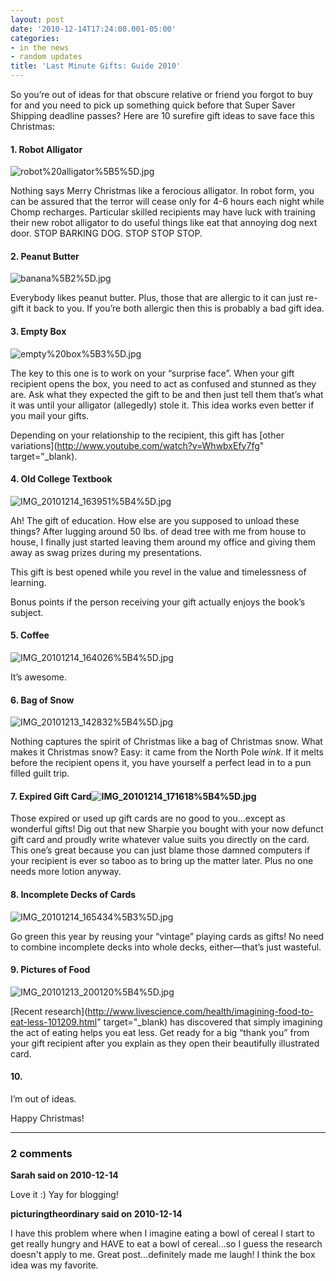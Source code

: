 ```yaml
---
layout: post
date: '2010-12-14T17:24:00.001-05:00'
categories:
- in the news
- random updates
title: 'Last Minute Gifts: Guide 2010'
---
```



So you’re out of ideas for that obscure relative or friend you forgot to buy for and you need to pick up something quick before that Super Saver Shipping deadline passes? Here are 10 surefire gift ideas to save face this Christmas:  <h4>1. Robot Alligator</h4>

![robot%20alligator%5B5%5D.jpg](/assets/2010/robot%20alligator%5B5%5D.jpg)

Nothing says Merry Christmas like a ferocious alligator. In robot form, you can be assured that the terror will cease only for 4-6 hours each night while Chomp recharges. Particular skilled recipients may have luck with training their new robot alligator to do useful things like eat that annoying dog next door. STOP BARKING DOG. STOP STOP STOP.  <h4>2. Peanut Butter</h4>

![banana%5B2%5D.jpg](/assets/2010/banana%5B2%5D.jpg)

Everybody likes peanut butter. Plus, those that are allergic to it can just re-gift it back to you. If you’re both allergic then this is probably a bad gift idea.  <h4>3. Empty Box</h4>

![empty%20box%5B3%5D.jpg](/assets/2010/empty%20box%5B3%5D.jpg)

The key to this one is to work on your “surprise face”. When your gift recipient opens the box, you need to act as confused and stunned as they are. Ask what they expected the gift to be and then just tell them that’s what it was until your alligator (allegedly) stole it. This idea works even better if you mail your gifts.

Depending on your relationship to the recipient, this gift has [other variations](http://www.youtube.com/watch?v=WhwbxEfy7fg" target="_blank).  <h4>4. Old College Textbook</h4>

![IMG_20101214_163951%5B4%5D.jpg](/assets/2010/IMG_20101214_163951%5B4%5D.jpg)

Ah! The gift of education. How else are you supposed to unload these things? After lugging around 50 lbs. of dead tree with me from house to house, I finally just started leaving them around my office and giving them away as swag prizes during my presentations.

This gift is best opened while you revel in the value and timelessness of learning. 

Bonus points if the person receiving your gift actually enjoys the book’s subject.  <h4>5. Coffee</h4>

![IMG_20101214_164026%5B4%5D.jpg](/assets/2010/IMG_20101214_164026%5B4%5D.jpg)

It’s awesome.  <h4>6. Bag of Snow</h4>

![IMG_20101213_142832%5B4%5D.jpg](/assets/2010/IMG_20101213_142832%5B4%5D.jpg)

Nothing captures the spirit of Christmas like a bag of Christmas snow. What makes it Christmas snow? Easy: it came from the North Pole *wink*. If it melts before the recipient opens it, you have yourself a perfect lead in to a pun filled guilt trip.  <h4>7. Expired Gift Card![IMG_20101214_171618%5B4%5D.jpg](/assets/2010/IMG_20101214_171618%5B4%5D.jpg)</h4>

Those expired or used up gift cards are no good to you…except as wonderful gifts! Dig out that new Sharpie you bought with your now defunct gift card and proudly write whatever value suits you directly on the card. This one’s great because you can just blame those damned computers if your recipient is ever so taboo as to bring up the matter later. Plus no one needs more lotion anyway.  <h4>8. Incomplete Decks of Cards</h4>

![IMG_20101214_165434%5B3%5D.jpg](/assets/2010/IMG_20101214_165434%5B3%5D.jpg)

Go green this year by reusing your “vintage” playing cards as gifts! No need to combine incomplete decks into whole decks, either—that’s just wasteful.  <h4>9. Pictures of Food</h4>

![IMG_20101213_200120%5B4%5D.jpg](/assets/2010/IMG_20101213_200120%5B4%5D.jpg)

[Recent research](http://www.livescience.com/health/imagining-food-to-eat-less-101209.html" target="_blank) has discovered that simply imagining the act of eating helps you eat less. Get ready for a big “thank you” from your gift recipient after you explain as they open their beautifully illustrated card.  <h4>10.</h4>

I’m out of ideas.

Happy Christmas!

---

### 2 comments

**Sarah said on 2010-12-14**

Love it :)  Yay for blogging!

**picturingtheordinary said on 2010-12-14**

I have this problem where when I imagine eating a bowl of cereal I start to get really hungry and HAVE to eat a bowl of cereal...so I guess the research doesn't apply to me. Great post...definitely made me laugh! I think the box idea was my favorite.

